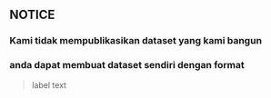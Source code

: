 ## NOTICE

### Kami tidak mempublikasikan dataset yang kami bangun

### anda dapat membuat dataset sendiri dengan format

> label text